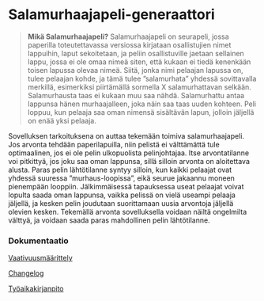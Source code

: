 # Salamurhaajapeli-generaattori

>**Mikä Salamurhaajapeli?** Salamurhaajapeli on seurapeli, jossa paperilla toteutettavassa versiossa kirjataan osallistujien nimet lappuihin, laput sekoitetaan, ja peliin osallistuville jaetaan sellainen lappu, jossa ei ole omaa nimeä siten, että kukaan ei tiedä kenenkään toisen lapussa olevaa nimeä. Siitä, jonka nimi pelaajan lapussa on, tulee pelaajan kohde, ja tämä tulee ”salamurhata” yhdessä sovittavalla merkillä, esimerkiksi piirtämällä sormella X salamurhattavan selkään. Salamurhausta taas ei kukaan muu saa nähdä. Salamurhattu antaa lappunsa hänen murhaajalleen, joka näin saa taas uuden kohteen. Peli loppuu, kun pelaaja saa oman nimensä sisältävän lapun, jolloin jäljellä on enää yksi pelaaja.
 
Sovelluksen tarkoituksena on auttaa tekemään toimiva salamurhaajapeli. Jos arvonta tehdään paperilapuilla, niin pelistä ei välttämättä tule optimaalinen, jos ei ole pelin ulkopuolista pelinjohtajaa. Itse arvontatilanne voi pitkittyä, jos joku saa oman lappunsa, sillä silloin arvonta on aloitettava alusta. Paras pelin lähtötilanne syntyy silloin, kun kaikki pelaajat ovat yhdessä suuressa ”murhaus-loopissa”, eikä seurue jakaannu moneen pienempään looppiin. Jälkimmäisessä tapauksessa useat pelaajat voivat lopulta saada oman lappunsa, vaikka pelissä on vielä useampi pelaaja jäljellä, ja kesken pelin joudutaan suorittamaan uusia arvontoja jäljellä olevien kesken. Tekemällä arvonta sovelluksella voidaan näiltä ongelmilta välttyä, ja voidaan saada paras mahdollinen pelin lähtötilanne.

### Dokumentaatio

[Vaativuusmäärittely](https://github.com/jussiiih/ot-harjoitustyo2/blob/master/dokumentaatio/vaatimusmaarittely.md)

[Changelog](https://github.com/jussiiih/ot-harjoitustyo2/blob/master/dokumentaatio/changelog.md)

[Työaikakirjanpito](https://github.com/jussiiih/ot-harjoitustyo2/blob/master/dokumentaatio/tuntikirjanpito.md)
